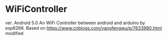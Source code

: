 # WiFiController
ver. Android 5.0 
An WiFi Controller between android and arduino by esp8266.
Based on https://www.cnblogs.com/yangfengwu/p/7633980.html modified
